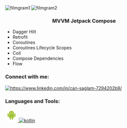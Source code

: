 <img width="222" alt="filmgram1" src="https://github.com/user-attachments/assets/91e875cb-73c9-4f58-837f-a65bbf709cba">
<img width="224" alt="filmgram2" src="https://github.com/user-attachments/assets/7cd47cee-d572-4d9d-9c10-9e05bafc5fd0">

<h3 align="center">MVVM Jetpack Compose</h3>

- Dagger Hilt
- Retrofit
- Coroutines
- Coroutines Lifecycle Scopes
- Coil
- Compose Dependencies
- Flow


<h3 align="left">Connect with me:</h3>
<p align="left">
<a href="https://linkedin.com/in/https://www.linkedin.com/in/can-saglam-7294202b9/" target="blank"><img align="center" src="https://raw.githubusercontent.com/rahuldkjain/github-profile-readme-generator/master/src/images/icons/Social/linked-in-alt.svg" alt="https://www.linkedin.com/in/can-saglam-7294202b9/" height="30" width="40" /></a>
</p>

<h3 align="left">Languages and Tools:</h3>
<p align="left"> <a href="https://developer.android.com" target="_blank" rel="noreferrer"> <img src="https://raw.githubusercontent.com/devicons/devicon/master/icons/android/android-original-wordmark.svg" alt="android" width="40" height="40"/> </a> <a href="https://kotlinlang.org" target="_blank" rel="noreferrer"> <img src="https://www.vectorlogo.zone/logos/kotlinlang/kotlinlang-icon.svg" alt="kotlin" width="40" height="40"/> </a> </p>
